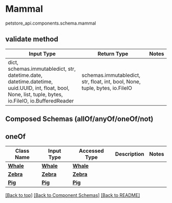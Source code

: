# Mammal
petstore_api.components.schema.mammal

## validate method
Input Type | Return Type | Notes
------------ | ------------- | -------------
dict, schemas.immutabledict, str, datetime.date, datetime.datetime, uuid.UUID, int, float, bool, None, list, tuple, bytes, io.FileIO, io.BufferedReader | schemas.immutabledict, str, float, int, bool, None, tuple, bytes, io.FileIO |

## Composed Schemas (allOf/anyOf/oneOf/not)
## oneOf
Class Name | Input Type | Accessed Type | Description | Notes
------------- | ------------- | ------------- | ------------- | -------------
[**Whale**](whale.md) | [**Whale**](whale.md) | [**Whale**](whale.md) |  |
[**Zebra**](zebra.md) | [**Zebra**](zebra.md) | [**Zebra**](zebra.md) |  |
[**Pig**](pig.md) | [**Pig**](pig.md) | [**Pig**](pig.md) |  |

[[Back to top]](#top) [[Back to Component Schemas]](../../../README.md#Component-Schemas) [[Back to README]](../../../README.md)
